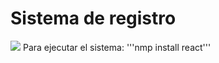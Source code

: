 <h1>Sistema de registro</h1>

<img src="https://img.shields.io/badge/Estado-En_Desarrollo-green">
Para ejecutar el sistema:
'''nmp install react'''
